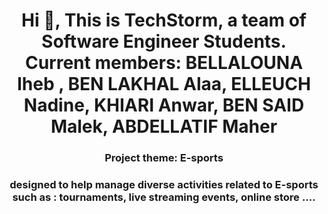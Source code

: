 <h1 align="center">Hi 👋, This is TechStorm, a team of Software Engineer Students. 
<br>Current members: BELLALOUNA Iheb , BEN LAKHAL Alaa, ELLEUCH Nadine, KHIARI Anwar, BEN SAID Malek, ABDELLATIF Maher</h1>
<h3 align="center">Project theme: E-sports</h3>
<h3 align="center">designed to help manage diverse activities related to E-sports such as : tournaments, live streaming events, online store ....</h3>
